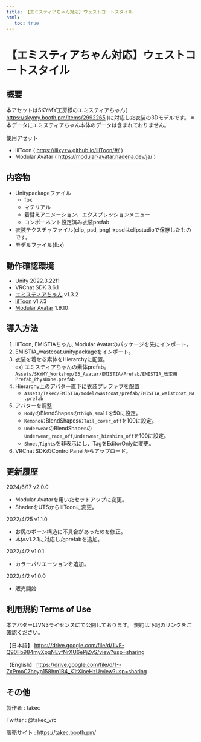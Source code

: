 ```yaml
---
title: 【エミスティアちゃん対応】ウェストコートスタイル
html:
   toc: true
---
```


# 【エミスティアちゃん対応】ウェストコートスタイル

## 概要
本アセットはSKYMY工房様のエミスティアちゃん( https://skymy.booth.pm/items/2992265 )に対応した衣装の3Dモデルです。
※本データにエミスティアちゃん本体のデータは含まれておりません。

使用アセット
* lilToon ( https://lilxyzw.github.io/lilToon/#/ )
* Modular Avatar ( https://modular-avatar.nadena.dev/ja/ )

## 内容物
* Unitypackageファイル
  * fbx
  * マテリアル
  * 着替えアニメーション、エクスプレッションメニュー
  * コンポーネント設定済み衣装prefab
* 衣装テクスチャファイル(clip, psd, png) ※psdはclipstudioで保存したものです。
* モデルファイル(fbx)

## 動作確認環境
* Unity 2022.3.22f1
* VRChat SDK 3.6.1
* [エミスティアちゃん](https://skymy.booth.pm/items/2992265) v1.3.2
* [lilToon](https://lilxyzw.github.io/lilToon/#/) v1.7.3
* [Modular Avatar](https://modular-avatar.nadena.dev/ja/) 1.9.10

## 導入方法
1. lilToon, EMISTIAちゃん, Modular Avatarのパッケージを先にインポート。
2. EMISTIA_wastcoat.unitypackageをインポート。
3. 衣装を着せる素体をHierarchyに配置。<br>
   ex) エミスティアちゃんの素体prefab。<br>
   `Assets/SKYMY_Workshop/03_Avatar/EMISTIA/Prefab/EMISTIA_改変用Prefab_PhysBone.prefab`
4. Hierarchy上のアバター直下に衣装プレファブを配置
   * `Assets/Takec/EMISTIA/model/wastcoat/prefab/EMISTIA_waistcoat_MA.prefab`
5. アバターを調整
   * `Body`のBlendShapesの`thigh_small`を50に設定。
   * `Kemono`のBlendShapesの`Tail_cover_off`を100に設定。
   * `Underwear`のBlendShapesの`Underwear_race_off`,`Underwear_hirahira_off`を100に設定。
   * `Shoes`,`Tights`を非表示にし、TagをEditorOnlyに変更。
6. VRChat SDKのControlPanelからアップロード。

## 更新履歴
2024/6/17 v2.0.0
* Modular Avatarを用いたセットアップに変更。
* ShaderをUTSからlilToonに変更。

2022/4/25 v1.1.0
* お尻のボーン構造に不具合があったのを修正。
* 本体v1.2.1に対応したprefabを追加。

2022/4/2 v1.0.1
* カラーバリエーションを追加。

2022/4/2 v1.0.0
* 販売開始

## 利用規約 Terms of Use
本アバターはVN3ライセンスにて公開しております。
規約は下記のリンクをご確認ください。

【日本語】
https://drive.google.com/file/d/1lvE-Q90Fb984myXpgNEvfNrXU6ePjZvS/view?usp=sharing

【English】
https://drive.google.com/file/d/1--ZxPmoC7heyp158hm1B4_K1tXioeHzU/view?usp=sharing

## その他
製作者
: takec

Twitter
: @takec_vrc

販売サイト
: https://takec.booth.pm/
